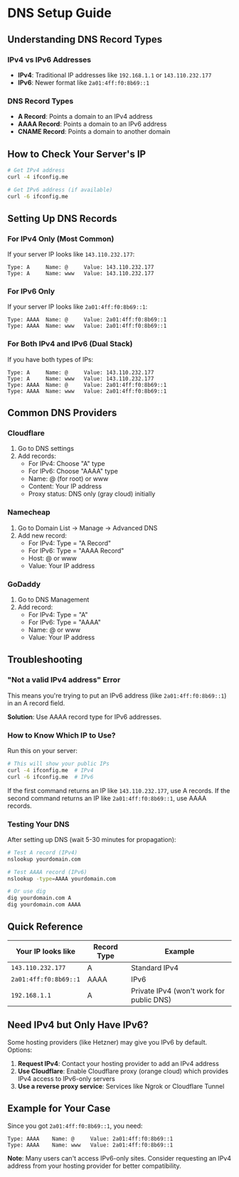# DNS Setup Guide

## Understanding DNS Record Types

### IPv4 vs IPv6 Addresses

- **IPv4**: Traditional IP addresses like `192.168.1.1` or `143.110.232.177`
- **IPv6**: Newer format like `2a01:4ff:f0:8b69::1`

### DNS Record Types

- **A Record**: Points a domain to an IPv4 address
- **AAAA Record**: Points a domain to an IPv6 address
- **CNAME Record**: Points a domain to another domain

## How to Check Your Server's IP

```bash
# Get IPv4 address
curl -4 ifconfig.me

# Get IPv6 address (if available)
curl -6 ifconfig.me
```

## Setting Up DNS Records

### For IPv4 Only (Most Common)

If your server IP looks like `143.110.232.177`:

```
Type: A     Name: @     Value: 143.110.232.177
Type: A     Name: www   Value: 143.110.232.177
```

### For IPv6 Only

If your server IP looks like `2a01:4ff:f0:8b69::1`:

```
Type: AAAA  Name: @     Value: 2a01:4ff:f0:8b69::1
Type: AAAA  Name: www   Value: 2a01:4ff:f0:8b69::1
```

### For Both IPv4 and IPv6 (Dual Stack)

If you have both types of IPs:

```
Type: A     Name: @     Value: 143.110.232.177
Type: A     Name: www   Value: 143.110.232.177
Type: AAAA  Name: @     Value: 2a01:4ff:f0:8b69::1
Type: AAAA  Name: www   Value: 2a01:4ff:f0:8b69::1
```

## Common DNS Providers

### Cloudflare
1. Go to DNS settings
2. Add records:
   - For IPv4: Choose "A" type
   - For IPv6: Choose "AAAA" type
   - Name: @ (for root) or www
   - Content: Your IP address
   - Proxy status: DNS only (gray cloud) initially

### Namecheap
1. Go to Domain List → Manage → Advanced DNS
2. Add new record:
   - For IPv4: Type = "A Record"
   - For IPv6: Type = "AAAA Record"
   - Host: @ or www
   - Value: Your IP address

### GoDaddy
1. Go to DNS Management
2. Add record:
   - For IPv4: Type = "A"
   - For IPv6: Type = "AAAA"
   - Name: @ or www
   - Value: Your IP address

## Troubleshooting

### "Not a valid IPv4 address" Error

This means you're trying to put an IPv6 address (like `2a01:4ff:f0:8b69::1`) in an A record field. 

**Solution**: Use AAAA record type for IPv6 addresses.

### How to Know Which IP to Use?

Run this on your server:
```bash
# This will show your public IPs
curl -4 ifconfig.me  # IPv4
curl -6 ifconfig.me  # IPv6
```

If the first command returns an IP like `143.110.232.177`, use A records.
If the second command returns an IP like `2a01:4ff:f0:8b69::1`, use AAAA records.

### Testing Your DNS

After setting up DNS (wait 5-30 minutes for propagation):

```bash
# Test A record (IPv4)
nslookup yourdomain.com

# Test AAAA record (IPv6)
nslookup -type=AAAA yourdomain.com

# Or use dig
dig yourdomain.com A
dig yourdomain.com AAAA
```

## Quick Reference

| Your IP looks like | Record Type | Example |
|-------------------|-------------|---------|
| `143.110.232.177` | A | Standard IPv4 |
| `2a01:4ff:f0:8b69::1` | AAAA | IPv6 |
| `192.168.1.1` | A | Private IPv4 (won't work for public DNS) |

## Need IPv4 but Only Have IPv6?

Some hosting providers (like Hetzner) may give you IPv6 by default. Options:

1. **Request IPv4**: Contact your hosting provider to add an IPv4 address
2. **Use Cloudflare**: Enable Cloudflare proxy (orange cloud) which provides IPv4 access to IPv6-only servers
3. **Use a reverse proxy service**: Services like Ngrok or Cloudflare Tunnel

## Example for Your Case

Since you got `2a01:4ff:f0:8b69::1`, you need:

```
Type: AAAA    Name: @     Value: 2a01:4ff:f0:8b69::1
Type: AAAA    Name: www   Value: 2a01:4ff:f0:8b69::1
```

**Note**: Many users can't access IPv6-only sites. Consider requesting an IPv4 address from your hosting provider for better compatibility.